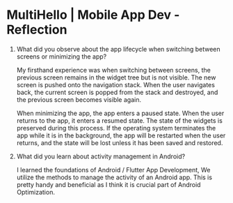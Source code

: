 # MultiHello | Mobile App Dev - Reflection

1. What did you observe about the app lifecycle when switching between screens or minimizing the app?

   My firsthand experience was when switching between screens, the previous screen remains in the widget tree but is not visible. The new screen is pushed onto the navigation stack. When the user navigates back, the current screen is popped from the stack and destroyed, and the previous screen becomes visible again.

   When minimizing the app, the app enters a paused state. When the user returns to the app, it enters a resumed state. The state of the widgets is preserved during this process. If the operating system terminates the app while it is in the background, the app will be restarted when the user returns, and the state will be lost unless it has been saved and restored.

2. What did you learn about activity management in Android?

   I learned the foundations of Android / Flutter App Development, We utilize the methods to manage the activity of an Android app. This is pretty handy and beneficial as I think it is crucial part of Android Optimization.
